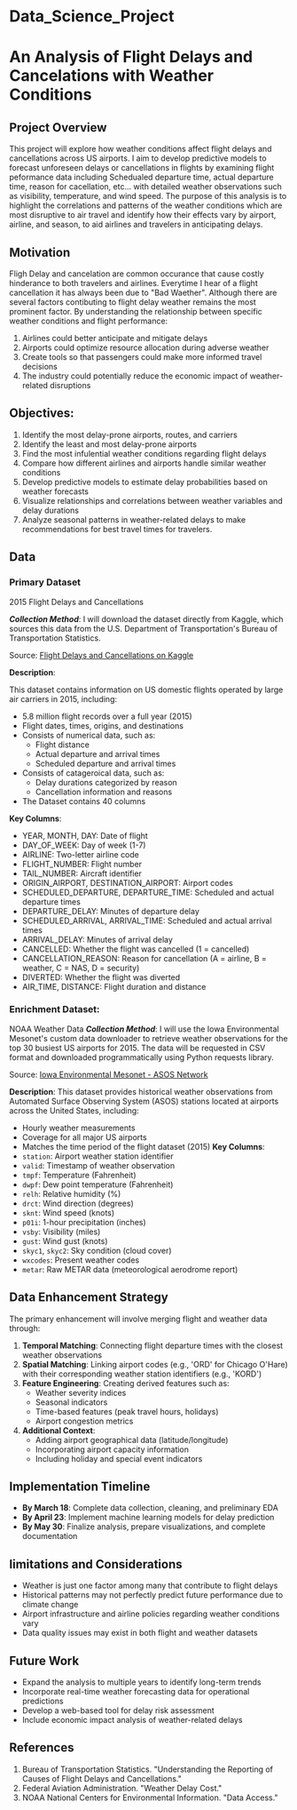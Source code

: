 # Data_Science_Project
# An Analysis of Flight Delays and Cancelations with Weather Conditions

## Project Overview
This project will explore how weather conditions affect flight delays and cancellations across US airports. I aim to develop predictive models to forecast unforeseen delays or cancellations in flights by examining flight peformance data including Schedualed departure time, actual departure time, reason for cacellation, etc... with detailed weather observations such as visibility, temperature, and wind speed. The purpose of this analysis is to highlight the correlations and patterns of the weather conditions which are most disruptive to air travel and identify how their effects vary by airport, airline, and season, to aid airlines and travelers in anticipating delays.

## Motivation
Fligh Delay and cancelation are common occurance that cause costly hinderance to both travelers and airlines. Everytime I hear of a flight cancellation it has always been due to "Bad Waether". Although there are several factors contibuting to flight delay weather remains the most prominent factor. By understanding the relationship between specific weather conditions and flight performance: 

1. Airlines could better anticipate and mitigate delays
2. Airports could optimize resource allocation during adverse weather
3. Create tools so that passengers could make more informed travel decisions
4. The industry could potentially reduce the economic impact of weather-related disruptions

## Objectives:
1. Identify the most delay-prone airports, routes, and carriers
2. Identify the least and most delay-prone airports
3. Find the most infulential weather conditions regarding flight delays
4. Compare how different airlines and airports handle similar weather conditions
5. Develop predictive models to estimate delay probabilities based on weather forecasts
6. Visualize relationships and correlations between weather variables and delay durations 
7. Analyze seasonal patterns in weather-related delays to make recommendations for best travel times for travelers.
  
## Data 

### Primary Dataset 

2015 Flight Delays and Cancellations

***Collection Method***:
I will download the dataset directly from Kaggle, which sources this data from the U.S. Department of Transportation's Bureau of Transportation Statistics.

Source: [Flight Delays and Cancellations on Kaggle](https://www.kaggle.com/datasets/usdot/flight-delays)

**Description**:

This dataset contains information on US domestic flights operated by large air carriers in 2015, including:
- 5.8 million flight records over a full year (2015)
- Flight dates, times, origins, and destinations
- Consists of numerical data, such as:
    - Flight distance
    - Actual departure and arrival times
    - Scheduled departure and arrival times
- Consists of catageroical data, such as:
    - Delay durations categorized by reason
    - Cancellation information and reasons
- The Dataset contains 40 columns

**Key Columns**:
- YEAR, MONTH, DAY: Date of flight
- DAY_OF_WEEK: Day of week (1-7)
- AIRLINE: Two-letter airline code
- FLIGHT_NUMBER: Flight number
- TAIL_NUMBER: Aircraft identifier
- ORIGIN_AIRPORT, DESTINATION_AIRPORT: Airport codes
- SCHEDULED_DEPARTURE, DEPARTURE_TIME: Scheduled and actual departure times
- DEPARTURE_DELAY: Minutes of departure delay
- SCHEDULED_ARRIVAL, ARRIVAL_TIME: Scheduled and actual arrival times
- ARRIVAL_DELAY: Minutes of arrival delay
- CANCELLED: Whether the flight was cancelled (1 = cancelled)
- CANCELLATION_REASON: Reason for cancellation (A = airline, B = weather, C = NAS, D = security)
- DIVERTED: Whether the flight was diverted
- AIR_TIME, DISTANCE: Flight duration and distance
  
### Enrichment Dataset: 
NOAA Weather Data
***Collection Method***:
I will use the Iowa Environmental Mesonet's custom data downloader to retrieve weather observations for the top 30 busiest US airports for 2015. The data will be requested in CSV format and downloaded programmatically using Python requests library.

Source: [Iowa Environmental Mesonet - ASOS Network](https://mesonet.agron.iastate.edu/request/download.phtml?network=ASOS)

**Description**:
This dataset provides historical weather observations from Automated Surface Observing System (ASOS) stations located at airports across the United States, including:
- Hourly weather measurements
- Coverage for all major US airports
- Matches the time period of the flight dataset (2015)
**Key Columns**:
- `station`: Airport weather station identifier
- `valid`: Timestamp of weather observation
- `tmpf`: Temperature (Fahrenheit)
- `dwpf`: Dew point temperature (Fahrenheit)
- `relh`: Relative humidity (%)
- `drct`: Wind direction (degrees)
- `sknt`: Wind speed (knots)
- `p01i`: 1-hour precipitation (inches)
- `vsby`: Visibility (miles)
- `gust`: Wind gust (knots)
- `skyc1`, `skyc2`: Sky condition (cloud cover)
- `wxcodes`: Present weather codes
- `metar`: Raw METAR data (meteorological aerodrome report)

## Data Enhancement Strategy
The primary enhancement will involve merging flight and weather data through:

1. **Temporal Matching**: Connecting flight departure times with the closest weather observations
2. **Spatial Matching**: Linking airport codes (e.g., 'ORD' for Chicago O'Hare) with their corresponding weather station identifiers (e.g., 'KORD')
3. **Feature Engineering**: Creating derived features such as:
   - Weather severity indices
   - Seasonal indicators
   - Time-based features (peak travel hours, holidays)
   - Airport congestion metrics
4. **Additional Context**:
   - Adding airport geographical data (latitude/longitude)
   - Incorporating airport capacity information
   - Including holiday and special event indicators


## Implementation Timeline
- **By March 18**: Complete data collection, cleaning, and preliminary EDA
- **By April 23**: Implement machine learning models for delay prediction
- **By May 30**: Finalize analysis, prepare visualizations, and complete documentation

## limitations and Considerations
- Weather is just one factor among many that contribute to flight delays
- Historical patterns may not perfectly predict future performance due to climate change
- Airport infrastructure and airline policies regarding weather conditions vary
- Data quality issues may exist in both flight and weather datasets

## Future Work
- Expand the analysis to multiple years to identify long-term trends
- Incorporate real-time weather forecasting data for operational predictions
- Develop a web-based tool for delay risk assessment
- Include economic impact analysis of weather-related delays

## References
1. Bureau of Transportation Statistics. "Understanding the Reporting of Causes of Flight Delays and Cancellations."
2. Federal Aviation Administration. "Weather Delay Cost."
3. NOAA National Centers for Environmental Information. "Data Access."

